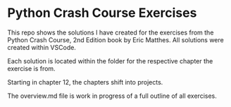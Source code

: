 # Python Crash Course Exercises

This repo shows the solutions I have created for the exercises from the Python Crash Course, 2nd Edition book by Eric Matthes. All solutions were created within VSCode. 

Each solution is located within the folder for the respective chapter the exercise is from.

Starting in chapter 12, the chapters shift into projects. 

The overview.md file is work in progress of a full outline of all exercises.

